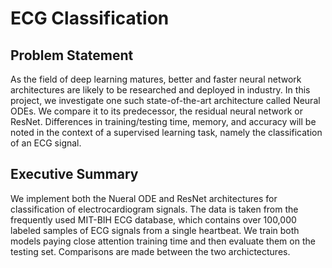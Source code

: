 # ECG Classification

## Problem Statement
As the field of deep learning matures, better and faster neural network architectures are likely to be researched and deployed in industry. In this project, we investigate one such state-of-the-art architecture called Neural ODEs. We compare it to its predecessor, the residual neural network or ResNet. Differences in training/testing time, memory, and accuracy will be noted in the context of a supervised learning task, namely the classification of an ECG signal.

## Executive Summary
We implement both the Nueral ODE and ResNet architectures for classification of electrocardiogram signals. The data is taken from the frequently used MIT-BIH ECG database, which contains over 100,000 labeled samples of ECG signals from a single heartbeat. We train both models paying close attention training time and then evaluate them on the testing set. Comparisons are made between the two archictectures.

